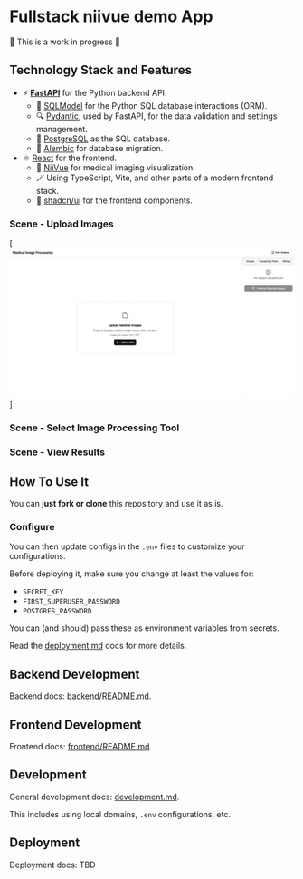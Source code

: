 # Fullstack niivue demo App

🚧 This is a work in progress 🚧


## Technology Stack and Features

- ⚡️ [**FastAPI**](https://fastapi.tiangolo.com) for the Python backend API.
    - 🧰 [SQLModel](https://sqlmodel.tiangolo.com) for the Python SQL database interactions (ORM).
    - 🔍 [Pydantic](https://docs.pydantic.dev), used by FastAPI, for the data validation and settings management.
    - 💾 [PostgreSQL](https://www.postgresql.org) as the SQL database.
    - 🔄 [Alembic](https://alembic.sqlalchemy.org/en/latest/) for database migration.
- ⚛️ [React](https://react.dev) for the frontend.
    - 🩻 [NiiVue](https://niivue.com/) for medical imaging visualization.
    - 🪄 Using TypeScript, Vite, and other parts of a modern frontend stack.
    - 🎨 [shadcn/ui](https://ui.shadcn.com/) for the frontend components.

### Scene - Upload Images
[![API docs](img/scene-upload.png)]

### Scene - Select Image Processing Tool


### Scene - View Results


## How To Use It

You can **just fork or clone** this repository and use it as is.

### Configure

You can then update configs in the `.env` files to customize your configurations.

Before deploying it, make sure you change at least the values for:

- `SECRET_KEY`
- `FIRST_SUPERUSER_PASSWORD`
- `POSTGRES_PASSWORD`

You can (and should) pass these as environment variables from secrets.

Read the [deployment.md](./deployment.md) docs for more details.

## Backend Development

Backend docs: [backend/README.md](./backend/README.md).

## Frontend Development

Frontend docs: [frontend/README.md](./frontend/README.md).

## Development

General development docs: [development.md](./development.md).

This includes using local domains, `.env` configurations, etc.

## Deployment

Deployment docs: TBD

